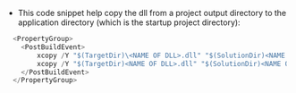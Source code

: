 - This code snippet help copy the dll from a project output directory to the application directory (which is the startup project directory):

```csharp
  <PropertyGroup>
    <PostBuildEvent>
		xcopy /Y "$(TargetDir)\<NAME OF DLL>.dll" "$(SolutionDir)<NAME OF START UP PROJECT>\bin\$(Configuration)"
		xcopy /Y "$(TargetDir)<NAME OF DLL>.dll" "$(SolutionDir)<NAME OF START UP PROJECT>\bin\$(Configuration)"
    </PostBuildEvent>
  </PropertyGroup>
```